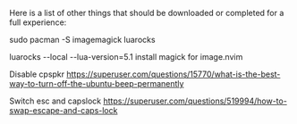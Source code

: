 Here is a list of other things that should be downloaded or completed for a full experience:

sudo pacman -S imagemagick
luarocks

 luarocks --local --lua-version=5.1 install magick
for image.nvim

Disable cpspkr
https://superuser.com/questions/15770/what-is-the-best-way-to-turn-off-the-ubuntu-beep-permanently

Switch esc and capslock
https://superuser.com/questions/519994/how-to-swap-escape-and-caps-lock
